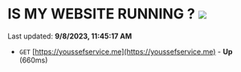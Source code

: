 # IS MY WEBSITE RUNNING ? [![](https://img.shields.io/static/v1?label=Sponsor&message=%E2%9D%A4&logo=GitHub&color=%23fe8e86)](https://github.com/sponsors/<username>)

Last updated: **9/8/2023, 11:45:17 AM**

- `GET` [https://youssefservice.me](https://youssefservice.me) - **Up** (660ms)
